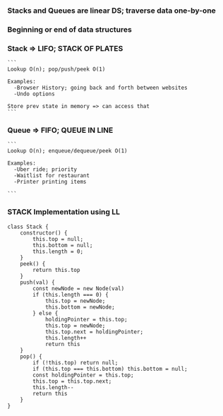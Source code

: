 ### Stacks and Queues are linear DS; traverse data one-by-one

### Beginning or end of data structures 

### Stack => LIFO; STACK OF PLATES
    ```
    Lookup O(n); pop/push/peek O(1)
    
    Examples:
      -Browser History; going back and forth between websites
      -Undo options

    Store prev state in memory => can access that 
    ```
### Queue => FIFO; QUEUE IN LINE
    ```
    Lookup O(n); enqueue/dequeue/peek O(1)

    Examples:
      -Uber ride; priority
      -Waitlist for restaurant
      -Printer printing items
      
    ```


### STACK Implementation using LL
```
class Stack {
    constructor() {
        this.top = null;
        this.bottom = null;
        this.length = 0;
    }
    peek() {
        return this.top
    }
    push(val) {
        const newNode = new Node(val)
        if (this.length === 0) {
            this.top = newNode;
            this.bottom = newNode;
        } else {
            holdingPointer = this.top;
            this.top = newNode;
            this.top.next = holdingPointer;
            this.length++
            return this
    }
    pop() {
        if (!this.top) return null;
        if (this.top === this.bottom) this.bottom = null;
        const holdingPointer = this.top;
        this.top = this.top.next;
        this.length--
        return this
    }
}
```
